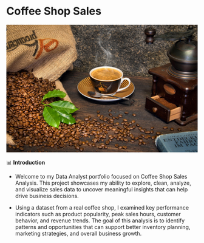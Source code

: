# Coffee Shop Sales

![](coffee_shop.jpg)

📊 **Introduction**

- Welcome to my Data Analyst portfolio focused on Coffee Shop Sales Analysis. This project showcases my ability to explore, clean, analyze, and visualize sales data to uncover meaningful insights that can help drive business decisions.

- Using a dataset from a real coffee shop, I examined key performance indicators such as product popularity, peak sales hours, customer behavior, and revenue trends. The goal of this analysis is to identify patterns and opportunities that can support better inventory planning, marketing strategies, and overall business growth.
